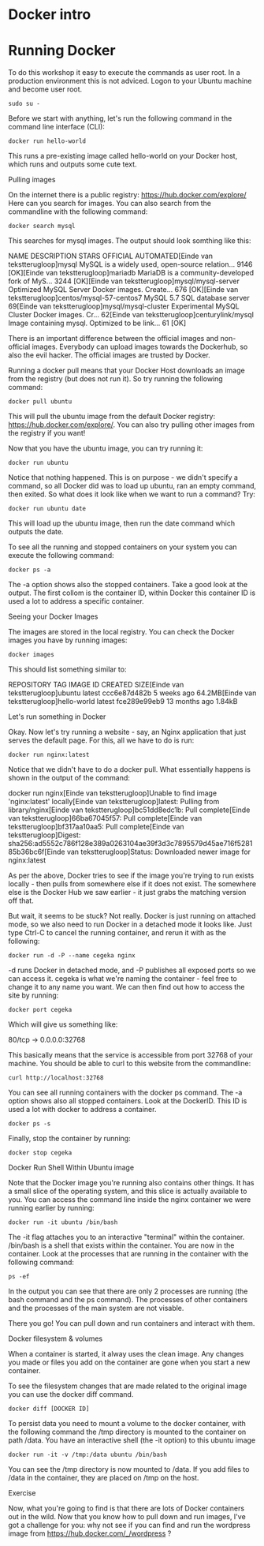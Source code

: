 # Docker intro 

# Running Docker 

To do this workshop it easy to execute the commands as user root. In a production environment this is not adviced. Logon to your Ubuntu machine and become user root. 
```
sudo su - 
```
Before we start with anything, let's run the following command in the command line interface (CLI): 
```
docker run hello-world 
```
This runs a pre-existing image called hello-world on your Docker host, which runs and outputs some cute text. 

Pulling images 

On the internet there is a public registry: https://hub.docker.com/explore/ Here can you search for images. You can also search from the commandline with the following command: 
```
docker search mysql 
```
This searches for mysql images. The output should look somthing like this: 

NAME                              DESCRIPTION                                     STARS               OFFICIAL          AUTOMATED[Einde van tekstterugloop]mysql                             MySQL is a widely used, open-source relation…   9146                [OK][Einde van tekstterugloop]mariadb                           MariaDB is a community-developed fork of MyS…   3244                [OK][Einde van tekstterugloop]mysql/mysql-server                Optimized MySQL Server Docker images. Create…   676                                     [OK][Einde van tekstterugloop]centos/mysql-57-centos7           MySQL 5.7 SQL database server                   69[Einde van tekstterugloop]mysql/mysql-cluster               Experimental MySQL Cluster Docker images. Cr…   62[Einde van tekstterugloop]centurylink/mysql                 Image containing mysql. Optimized to be link…   61                                      [OK] 

There is an important difference between the official images and non-official images. Everybody can upload images towards the Dockerhub, so also the evil hacker. The official images are trusted by Docker. 

Running a docker pull means that your Docker Host downloads an image from the registry (but does not run it). So try running the following command: 
```
docker pull ubuntu 
```
This will pull the ubuntu image from the default Docker registry: https://hub.docker.com/explore/. You can also try pulling other images from the registry if you want! 

Now that you have the ubuntu image, you can try running it: 
```
docker run ubuntu 
```
Notice that nothing happened. This is on purpose - we didn't specify a command, so all Docker did was to load up ubuntu, ran an empty command, then exited. So what does it look like when we want to run a command? Try: 
```
docker run ubuntu date 
```
This will load up the ubuntu image, then run the date command which outputs the date. 

To see all the running and stopped containers on your system you can execute the following command: 
```
docker ps -a 
```
The -a option shows also the stopped containers. Take a good look at the output. The first collom is the container ID, within Docker this container ID is used a lot to address a specific container. 

Seeing your Docker Images 

The images are stored in the local registry. You can check the Docker images you have by running images: 
```
docker images 
```
This should list something similar to: 

REPOSITORY          TAG                 IMAGE ID            CREATED             SIZE[Einde van tekstterugloop]ubuntu              latest              ccc6e87d482b        5 weeks ago         64.2MB[Einde van tekstterugloop]hello-world         latest              fce289e99eb9        13 months ago       1.84kB 

Let's run something in Docker 

Okay. Now let's try running a website - say, an Nginx application that just serves the default page. For this, all we have to do is run: 
```
docker run nginx:latest 
```
Notice that we didn't have to do a docker pull. What essentially happens is shown in the output of the command: 

docker run nginx[Einde van tekstterugloop]Unable to find image 'nginx:latest' locally[Einde van tekstterugloop]latest: Pulling from library/nginx[Einde van tekstterugloop]bc51dd8edc1b: Pull complete[Einde van tekstterugloop]66ba67045f57: Pull complete[Einde van tekstterugloop]bf317aa10aa5: Pull complete[Einde van tekstterugloop]Digest: sha256:ad5552c786f128e389a0263104ae39f3d3c7895579d45ae716f528185b36bc6f[Einde van tekstterugloop]Status: Downloaded newer image for nginx:latest 

As per the above, Docker tries to see if the image you're trying to run exists locally - then pulls from somewhere else if it does not exist. The somewhere else is the Docker Hub we saw earlier - it just grabs the matching version off that. 

But wait, it seems to be stuck? Not really. Docker is just running on attached mode, so we also need to run Docker in a detached mode it looks like. Just type Ctrl-C to cancel the running container, and rerun it with as the following: 
```
docker run -d -P --name cegeka nginx 
```
-d runs Docker in detached mode, and -P publishes all exposed ports so we can access it. cegeka is what we're naming the container - feel free to change it to any name you want. We can then find out how to access the site by running: 
```
docker port cegeka 
```
Which will give us something like: 

80/tcp -> 0.0.0.0:32768 

This basically means that the service is accessible from port 32768 of your machine. You should be able to curl to this website from the commandline: 
```
curl http://localhost:32768 
```
You can see all running containers with the docker ps command. The -a option shows also all stopped containers. Look at the DockerID. This ID is used a lot with docker to address a container. 
```
docker ps -s 
```
Finally, stop the container by running: 
```
docker stop cegeka 
```
Docker Run Shell Within Ubuntu image 

Note that the Docker image you're running also contains other things. It has a small slice of the operating system, and this slice is actually available to you. You can access the command line inside the nginx container we were running earlier by running: 
```
docker run -it ubuntu /bin/bash 
```
The -it flag attaches you to an interactive "terminal" within the container. /bin/bash is a shell that exists within the container. You are now in the container. Look at the processes that are running in the container with the following command: 
```
ps -ef  
```
In the output you can see that there are only 2 processes are running (the bash command and the ps command). The processes of other containers and the processes of the main system are not visable. 

There you go! You can pull down and run containers and interact with them. 

Docker filesystem & volumes 

When a container is started, it alway uses the clean image. Any changes you made or files you add on the container are gone when you start a new container. 

To see the filesystem changes that are made related to the original image you can use the docker diff command. 
```
docker diff [DOCKER ID] 
```
To persist data you need to mount a volume to the docker container, with the following command the /tmp directory is mounted to the container on path /data. You have an interactive shell (the -it option) to this ubuntu image 
```
docker run -it -v /tmp:/data ubuntu /bin/bash 
```
You can see the /tmp directory is now mounted to /data. If you add files to /data in the container, they are placed on /tmp on the host. 

Exercise 

Now, what you're going to find is that there are lots of Docker containers out in the wild. Now that you know how to pull down and run images, I've got a challenge for you: why not see if you can find and run the wordpress image from https://hub.docker.com/_/wordpress ? 
